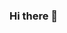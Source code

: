 ### Hi there 👋

<!--
**Isidrobox/Isidrobox** is a ✨ _special_ ✨ repository because its `README.md` (this file) appears on your GitHub profile.

## <img src="https://media.giphy.com/media/hvRJCLFzcasrR4ia7z/giphy.gif" width="30px"> Hello, I'm Isidro García!

I'm a Software Development student (CFGS Desarrollo de Aplicaciones Multiplataforma) in Spain. I'm currently based in Almería.

I've been always interested in software development and because the COVID-19 pandemic I decided to make a change in my life.✨😍

## - 🌱 I’m currently learning ...
I'm mostly focused on improving my knowledge in Python, QA and App testing with Seleium and Robot Framework.

During 2021/2022 I've also learnt about:

#### OBJECT ORIENTED PROGRAMMING
- Java SE
- Multi-process & multi-thread programming
- Java I/O Streams
- JDBC library
- Hibernate
- JavaFX and Java Swing
- JasperReports

#### RELATIONAL AND OBJECT-RELATIONAL DATABASES
- Database design (ER diagrams)
- Oracle (SQL queries and PL/SQL language)
- MySQL
- DB4O, NeoDatis

#### XML DATABASES
- eXist (XPath & XQuery queries)

#### DOCUMENTATION AND REPORTING
- Javadoc and JasperReport (iReport and Jaspersoft Studio)

#### WEB DESIGN FUNDAMENTALS
- HTML5 and CSS3
- JavaScript
- PHP

#### ERP and CRM
- Microsoft 365 Business Central
- Microsoft 365 CRM
- Webservices and codeunits with C/AL and C#

#### ANDROID DEVELOPMENT
- Android Studio with Java and Kotlin

#### GAMES DEVELOPMENT
- Unity 3D
- Scripts with C#


## - 📫 How to reach me ...

### LinkedIn: 
[![Linkedin Badge](https://img.shields.io/badge/-LinkedIn-blue?style=flat-square&logo=Linkedin&logoColor=white&link=https://www.linkedin.com/in/harshkumarkhatri/)](https://www.linkedin.com/in/isidrodomingogarciafernandez)
